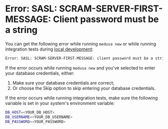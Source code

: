 # Error: SASL: SCRAM-SERVER-FIRST-MESSAGE: Client password must be a string

You can get the following error while running `medusa new` or while running integration tests during [local development](../usage/local-development.md):

```bash
Error: SASL: SCRAM-SERVER-FIRST-MESSAGE: client password must be a string
```

If the error occurs while running `medusa new` and you've selected to enter your database credentials, either:

1. Make sure your database credentials are correct;
2. Or choose the Skip option to skip entering your database credentials.

If the error occurs while running integration tests, make sure the following variable is set in your system's environment variable:

```bash
DB_HOST=<YOUR_DB_HOST>
DB_USERNAME=<YOUR_DB_USERNAME>
DB_PASSWORD=<YOUR_PASSWORD>
```
